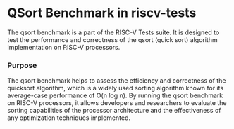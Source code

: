# QSort Benchmark in riscv-tests

The qsort benchmark is a part of the RISC-V Tests suite. It is designed to test the performance and correctness of the qsort (quick sort) algorithm implementation on RISC-V processors.

### Purpose

The qsort benchmark helps to assess the efficiency and correctness of the quicksort algorithm, which is a widely used sorting algorithm known for its average-case performance of O(n log n). By running the qsort benchmark on RISC-V processors, it allows developers and researchers to evaluate the sorting capabilities of the processor architecture and the effectiveness of any optimization techniques implemented.
